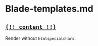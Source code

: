 # Blade-templates.md

## [`{!! content !!}`](https://laravel.com/docs/8.x/blade#displaying-unescaped-data)

Render without `htmlspecialchars`.
